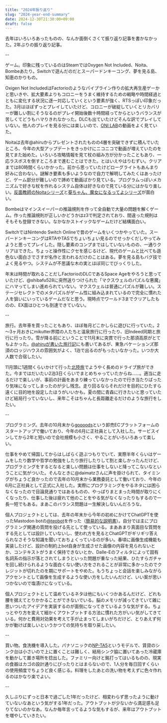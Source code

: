 ```yaml
---
title: "2024年振り返り"
slug: "2024-year-end-summary"
date: 2024-12-30T21:30:00+09:00
draft: false
---
```


去年はいろいろあったものの、なんか面倒くさくて振り返り記事を書かなかった。2年ぶりの振り返り記事。

--

ゲーム。印象に残っているのはSteamではOxygen Not Included、Noita、Bombeあたり。Switchで遊んだのだとスーパードンキーコング、夢を見る島、知恵のかりもの。

Oxigen Not IncludedはFactorioのようなパイプライン作りの拡大再生産ゲーかと思いきや、拡大要素よりもコロニーをうまく維持するための戦略や時間経過とともに変化する状況に逐一対応していくという要素が強く、RTSっぽい印象だった。3月はほぼずっとプレイしていたけど、コロニーが破綻していくとリカバリーが難しい割にそうなるのがプレイ開始後数十時間経ってからというバランスが苦しくてどうもハマりきれなかった。DLCも出ていたけどそんな訳でプレイしていない。他人のプレイを見る分には楽しいので、[ONI LAB](https://www.youtube.com/@onilab87)の動画をよく見ていた。

Noitaは去年@ahiruからプレゼントされたものの4層を突破できずに積んでいたところ、今年の大型アップデートをきっかけにニコニコで動画が増えていたのを見てまた始めた。いろいろ攻略情報を見て杖の組み方が分かったこともあり、一応ラスボスを倒すところまで進むことはできた。とはいえやはりむずい。クリアまでは80時間くらいかかった。前から思っていたけどローグライトもあんまり好みに合わない。謎解き要素も多いようなので自力で解明してみたくはあったけど、ゲーム部分が難しいので諦めて動画ばかり見ている。プログラムっぽいメカニズムで好きな杖を作れるシステム自体は好きなので見ている分にはかなり楽しい。[反面教師のNoitaシリーズ](https://www.nicovideo.jp/user/130870490)と[葵ちゃん、魔女になるってよシリーズ](https://www.nicovideo.jp/user/417362/series/228565)が面白い。

Bombeはマインスイーパーの推論規則を作って全自動で大量の問題を解くゲーム。作った推論規則が正しいかどうかはz3で判定されており、間違った規則はそもそも登録できない。なかなかストイックなゲームだけど結構面白い。

SwitchではNintendo Switch Onlineで昔のゲームをいくつかやっていた。スーパードンキーコングはRTAやTASでちょいちょい見るのでせっかくだしやってみようと思ってプレイした。隠し要素のコンプまではしていないものの、一通りクリアはできた。ちょっと操作性にクセを感じるけど、現代のゲームと比べても遜色ない面白さでさすが名作と言われるだけのことはある。夢を見る島もバグ技でよく見るやつ。システムが不思議な木の実とほぼ同じでびっくりした。

年末は時間が取れることだしFactorioのDLCであるSpace Ageをやろうと思っていたけど、@shibafu528に突然送りつけられた「マクスウェルのパズルな悪魔」にハマってしまい進められていない。マクスウェルは普通にパズルが難しい。ステージセレクトでのメタパズルがゲーム性に組み込まれているので完全に慣れた人を狙いにいっているゲームだなと思う。現時点でワールド3までクリアしたものの、EX面はひとつも到達できていない。

--

旅行。去年車を買ったこともあり、ほぼ毎月どこかしらに遊びに行っていた。2～3ヶ月おきにmikutter界隈の人たちと温泉旅行に行ったり、旧Indeed同期と旅行に行ったり。雪が降る前にということで11月末に突貫で行った那須高原がとてもよかった。[@ahiruが書いた旅行記](https://honobono-ahiru.hatenablog.com/entry/2024/11/27/140700)にも書いてあるが、東急バケーションズ那須のロッジハウスの雰囲気がよく、1泊で出るのがもったいなかった。いつか大人数で合宿したい。

11月頭に1週間くらいかけて行った[北陸旅](2024-hokuriku-trip.html)でようやく長めのドライブ旅ができた。今まではだいたい2泊3日くらいでまとめちゃっていたからね……。適当に走るだけで楽しいが、事前の計画をあまり練っていなかったので行き当たりばったり気味になってしまったのが少し残念。走り回るならそれだけを目的にひたすら遠くに目的地を設定したほうがいいかも。夏の間に青森に行きたいと思っていたけど結局行っていないし、来年こそはちゃんと長距離走るだけのような旅行をしたい。

--

プログラミング。去年の10月末から[goooods](https://goooods.com/)という卸売ECプラットフォームのスタートアップで働いており、今年の6月に正社員として入社した。サービスインしてから2年と短いので会社規模も小さく、やることがいろいろあって楽しい。

仕事をやめて帰国してからはしばらく遊ぶつもりでいて、実際半年くらいはゲームをしたり数学や哲学の勉強をしたり旅行したりして割と楽しかったんだけど、プログラミングをするとなると楽しい問題は仕事をしないと降ってこないなということに気がついた。そんなときに@daimatzさんに声を掛けられて、タイミングがちょうど良かったので去年の10月末から業務委託として働いており、今年の6月に正社員として正式に入社した。実際にプログラミングをやるネタには困らなくなったので目論見通りではあるものの、やっぱりまとまった時間が取りにくくなったり、仕事した後は疲れて他のことをやる気がなくなったりもするので一長一短でもある。まあこのバランス問題は一生解決しないんだろうな。

個人プロジェクトとしては、去年の年末から今年の初めにかけてChatGPTを使ったMastodon botの[@teobot](https://social.mikutter.hachune.net/@teobot)を作った（[簡易的な説明書](https://osak.jp/memo/teobot/)）。自分では主にプログラミング関連の質問を投げる先として使っている。まああまり真面目な質問をする先としては設計していないし、使われ方を見るとChatGPTがギリギリ答えられなさそうな知識を聞いておちょくっているのが多い。春頃に画像生成機能も実装したけど、設計の制約上bot自身が生成させた画像の内容を見られないとか、コンテキストがうまく保持できないとか、Dalle-Eのフィルタによって固有名詞系の指示が落とされてしまうといった問題が重なった結果、ひたすらガチャを回し続けられるような面白くない使い方をされることが非常に多かったのでクレジットが切れたのを期にサポートをやめた。もうちょっと会話を楽しみながらアクセントとして画像を生成するような使い方をしたいんだけど、いい案が思いつかないので塩漬けになっている。

個人プロジェクトとして温めているネタは他にもいくつかあるんだけど、どれも腰を据えてとりかかることができないでいる。脳のメモリが減ってきていて雑に思いついたアイデアを実装するのが面倒になってきているような気がする。ちょっとやり方を変えて細かくアウトプットする方法に慣れた方がいい気がしてきている。何かと費用対効果を考えて手が止まってしまいがちだけど、とりあえず何かが動けば楽しいというかつての気持ちを取り戻したい。

--

買い物。食洗機を導入した。パナソニックの[NP-TA5](https://panasonic.jp/dish/products/NP-TA5.html)というモデルで、賃貸のシンク台は小さいので上に置くことは難しく、結局シンク脇に置いてあった冷蔵庫を動かして置き場所を捻出した。ファミリー向けと銘打ってはいるものの、現実の食器はカゴの設計通りにぴったりとはまらないので、1人分を毎日回すくらいの使用頻度でちょうど良く感じる。料理をしたあとの洗い物を考えずに色々作れるのはかなり楽でよい。

--

久しぶりにずっと日本で過ごした1年だったけど、相変わらず思ったように動けていないなあという気がする1年だった。アウトプットが少ないから満足感も足りてないのかなあ。なんか毎年言ってるような気もするが、来年はアウトプットを増やしていきたい。
